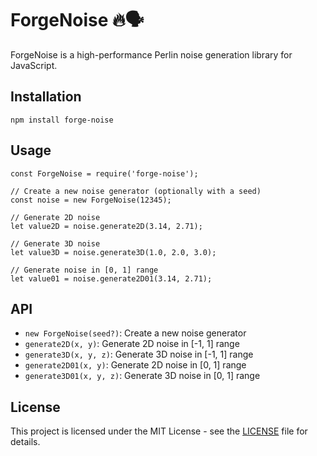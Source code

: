 # ForgeNoise 🔥🗣

ForgeNoise is a high-performance Perlin noise generation library for JavaScript.

## Installation

```
npm install forge-noise
```

## Usage

```
const ForgeNoise = require('forge-noise');

// Create a new noise generator (optionally with a seed)
const noise = new ForgeNoise(12345);

// Generate 2D noise
let value2D = noise.generate2D(3.14, 2.71);

// Generate 3D noise
let value3D = noise.generate3D(1.0, 2.0, 3.0);

// Generate noise in [0, 1] range
let value01 = noise.generate2D01(3.14, 2.71);
```

## API

- `new ForgeNoise(seed?)`: Create a new noise generator
- `generate2D(x, y)`: Generate 2D noise in [-1, 1] range
- `generate3D(x, y, z)`: Generate 3D noise in [-1, 1] range
- `generate2D01(x, y)`: Generate 2D noise in [0, 1] range
- `generate3D01(x, y, z)`: Generate 3D noise in [0, 1] range

## License

This project is licensed under the MIT License - see the [LICENSE](LICENSE) file for details.
